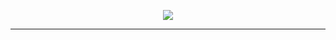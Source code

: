 <p align="center">
  <a href="https://github.com/Nabil17-alt">
    <img src="https://readme-typing-svg.demolab.com/?lines=Im+Muhammad+Nabil;study+program;informatics+engineering;at+Universitas+Sains;dan+Teknologi+Indonesia;&font=Poppins;&center=true&width=440&height=45&color=647bff&vCenter=true&pause=1000&size=22" />
  </a>
</p>
<hr/>

